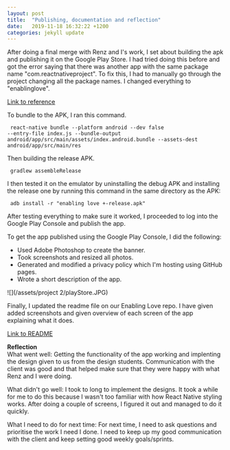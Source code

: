 ```yaml
---
layout: post
title:  "Publishing, documentation and reflection"
date:   2019-11-18 16:32:22 +1200
categories: jekyll update
---
```


After doing a final merge with Renz and I's work, I set about building the apk and publishing it on the Google Play Store. I had tried doing this before and got the error saying that there was another app with the same package name "com.reactnativeproject". To fix this, I had to manually go through the project changing all the package names. I changed everything to "enablinglove".

[Link to reference](https://stackoverflow.com/questions/54151921/react-native-cannot-change-package-name-always-failing)

To bundle to the APK, I ran this command.

<code> react-native bundle --platform android --dev false --entry-file index.js --bundle-output android/app/src/main/assets/index.android.bundle --assets-dest android/app/src/main/res </code>

Then building the release APK.

<code> gradlew assembleRelease </code>

I then tested it on the emulator by uninstalling the debug APK and installing the release one by running this command in the same directory as the APK:

<code> adb install -r "enabling love +-release.apk" </code>

After testing everything to make sure it worked, I proceeded to log into the Google Play Console and publish the app.

To get the app published using the Google Play Console, I did the following:
- Used Adobe Photoshop to create the banner.
- Took screenshots and resized all photos.
- Generated and modified a privacy policy which I'm hosting using GitHub pages.
- Wrote a short description of the app.


![](/assets/project 2/playStore.JPG)

Finally, I updated the readme file on our Enabling Love repo. I have given added screenshots and given overview of each screen of the app explaining what it does.

[Link to README](https://gitlab.op-bit.nz/BIT/Project/Mobile-Development/enabling-love/blob/master/README.md)

<b>Reflection</b>
<br>
What went well: Getting the functionality of the app working and implenting the design given to us from the design students. Communication with the client was good and that helped make sure that they were happy with what Renz and I were doing. 

What didn't go well: I took to long to implement the designs. It took a while for me to do this because I wasn't too familiar with how React Native styling works. After doing a couple of screens, I figured it out and managed to do it quickly. 

What I need to do for next time: For next time, I need to ask questions and prioritise the work I need I done. I need to keep up my good communication with the client and keep setting good weekly goals/sprints.




